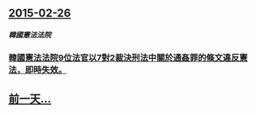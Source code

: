 ## [2015-02-26](/zh/news/2015/02/26/index.md)

##### 韓國憲法法院
### [韓國憲法法院9位法官以7對2裁決刑法中關於通姦罪的條文違反憲法，即時失效。 ](/zh/news/2015/02/26/韓國憲法法院9位法官以7對2裁決刑法中關於通姦罪的條文違反憲法-即時失效.md)
## [前一天...](/zh/news/2015/02/25/index.md)

